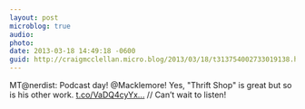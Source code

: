 ```yaml
---
layout: post
microblog: true
audio: 
photo: 
date: 2013-03-18 14:49:18 -0600
guid: http://craigmcclellan.micro.blog/2013/03/18/t313754002733019138.html
---
```

MT@nerdist: Podcast day! @Macklemore! Yes, "Thrift Shop" is great but so is his other work.  [t.co/VaDQ4cyYx...](http://t.co/VaDQ4cyYxq) // Can’t wait to listen!
